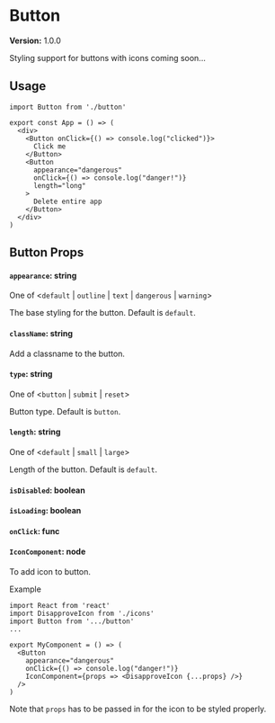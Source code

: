 # Button

**Version:** 1.0.0

Styling support for buttons with icons coming soon...

## Usage

```react
import Button from './button'

export const App = () => (
  <div>
    <Button onClick={() => console.log("clicked")}>
      Click me
    </Button>
    <Button
      appearance="dangerous"
      onClick={() => console.log("danger!")}
      length="long"
    >
      Delete entire app
    </Button>
  </div>
)
```

## Button Props

#### `appearance`: string

One of <`default` | `outline` | `text` | `dangerous` | `warning`>

The base styling for the button. Default is `default`.

#### `className`: string

Add a classname to the button.

#### `type`: string

One of <`button` | `submit` | `reset`>

Button type. Default is `button`.

#### `length`: string

One of <`default` | `small` | `large`>

Length of the button. Default is `default`.

#### `isDisabled`: boolean



#### `isLoading`: boolean



#### `onClick`: func



#### `IconComponent`: node

To add icon to button.

Example

```react
import React from 'react'
import DisapproveIcon from './icons'
import Button from '.../button'
...

export MyComponent = () => (
  <Button
    appearance="dangerous"
    onClick={() => console.log("danger!")}
    IconComponent={props => <DisapproveIcon {...props} />}
  />
)
```

Note that `props` has to be passed in for the icon to be styled properly.
